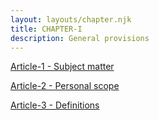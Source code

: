 ```yaml
---
layout: layouts/chapter.njk
title: CHAPTER-I
description: General provisions
---
```



<a href=Article-1>Article-1 - Subject matter </a>


<a href=Article-2>Article-2 - Personal scope </a>


<a href=Article-3>Article-3 - Definitions </a>

